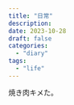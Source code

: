 ```yaml
---
title: "日常"
description:
date: 2023-10-28
draft: false
categories:
  - "diary"
tags:
  - "life"
---
```


焼き肉キメた。
